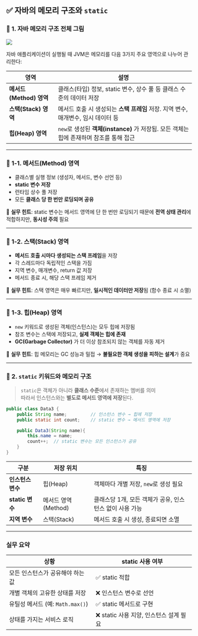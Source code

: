 ## ✅ 자바의 메모리 구조와 `static`
### 🔹 1. 자바 메모리 구조 전체 그림
![](https://imgur.com/vPx8jOp.png)

자바 애플리케이션이 실행될 때 JVM은 메모리를 다음 3가지 주요 영역으로 나누어 관리한다:

|영역|설명|
|---|---|
|**메서드(Method) 영역**|클래스(타입) 정보, static 변수, 상수 풀 등 클래스 수준의 데이터 저장|
|**스택(Stack) 영역**|메서드 호출 시 생성되는 **스택 프레임** 저장. 지역 변수, 매개변수, 임시 데이터 등|
|**힙(Heap) 영역**|`new`로 생성된 **객체(instance)** 가 저장됨. 모든 객체는 힙에 존재하며 참조를 통해 접근|

---

### 🔸 1-1. 메서드(Method) 영역

- 클래스별 실행 정보 (생성자, 메서드, 변수 선언 등)
- **static 변수 저장**
- 런타임 상수 풀 저장
- 모든 **클래스 당 한 번만 로딩되며 공유**

📍 **실무 힌트**: static 변수는 메서드 영역에 단 한 번만 로딩되기 때문에 **전역 상태 관리**에 적합하지만, **동시성 주의** 필요

---

### 🔸 1-2. 스택(Stack) 영역

- **메서드 호출 시마다 생성되는 스택 프레임**을 저장
- 각 스레드마다 독립적인 스택을 가짐
- 지역 변수, 매개변수, return 값 저장
- 메서드 종료 시, 해당 스택 프레임 제거

📍 **실무 힌트**: 스택 영역은 매우 빠르지만, **일시적인 데이터만 저장**됨 (함수 종료 시 소멸)

---

### 🔸 1-3. 힙(Heap) 영역

- `new` 키워드로 생성된 객체(인스턴스)는 모두 힙에 저장됨
- 참조 변수는 스택에 저장되고, **실제 객체는 힙에 존재**
- **GC(Garbage Collector)** 가 더 이상 참조되지 않는 객체를 자동 제거

📍 **실무 힌트**: 힙 메모리는 GC 성능과 밀접 → **불필요한 객체 생성을 피하는 설계**가 중요

---

### 🔹 2. `static` 키워드와 메모리 구조

> `static`은 객체가 아니라 **클래스 수준**에서 존재하는 멤버를 의미  
> 따라서 인스턴스와는 **별도로 메서드 영역에 저장**된다.
```java
public class Data3 {
    public String name;         // 인스턴스 변수 → 힙에 저장
    public static int count;    // static 변수 → 메서드 영역에 저장

    public Data3(String name){
        this.name = name;
        count++;  // static 변수는 모든 인스턴스가 공유
    }
}

```

|구분|저장 위치|특징|
|---|---|---|
|**인스턴스 변수**|힙(Heap)|객체마다 개별 저장, `new`로 생성 필요|
|**static 변수**|메서드 영역(Method)|클래스당 1개, 모든 객체가 공유, 인스턴스 없이 사용 가능|
|**지역 변수**|스택(Stack)|메서드 호출 시 생성, 종료되면 소멸|

---

### 실무 요약

|상황|static 사용 여부|
|---|---|
|모든 인스턴스가 공유해야 하는 값|✅ static 적합|
|개별 객체의 고유한 상태를 저장|❌ 인스턴스 변수로 선언|
|유틸성 메서드 (예: `Math.max()`)|✅ static 메서드로 구현|
|상태를 가지는 서비스 로직|❌ static 사용 지양, 인스턴스 설계 필요|
